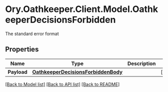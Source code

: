 # Ory.Oathkeeper.Client.Model.OathkeeperDecisionsForbidden
The standard error format

## Properties

Name | Type | Description | Notes
------------ | ------------- | ------------- | -------------
**Payload** | [**OathkeeperDecisionsForbiddenBody**](OathkeeperDecisionsForbiddenBody.md) |  | [optional] 

[[Back to Model list]](../README.md#documentation-for-models) [[Back to API list]](../README.md#documentation-for-api-endpoints) [[Back to README]](../README.md)

